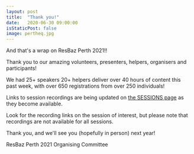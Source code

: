 ```yaml
---
layout: post
title:  "Thank you!"
date:   2020-06-30 09:00:00
isStaticPost: false
image: pertheq.jpg
---
```


And that's a wrap on ResBaz Perth 2021!!

Thank you to our amazing volunteers, presenters, helpers, organisers and participants!

We had 25+ speakers 20+ helpers deliver over 40 hours of content this past week, with over 650 registrations from over 250 individuals!

Links to session recordings are being updated on [the SESSIONS page](/ResBazPerth2021/sessions/) as they become available.

Look for the recording links on the session of interest, but please note that recordings are not available for all sessions.

Thank you, and we'll see you (hopefully in person) next year!

ResBaz Perth 2021 Organising Committee 